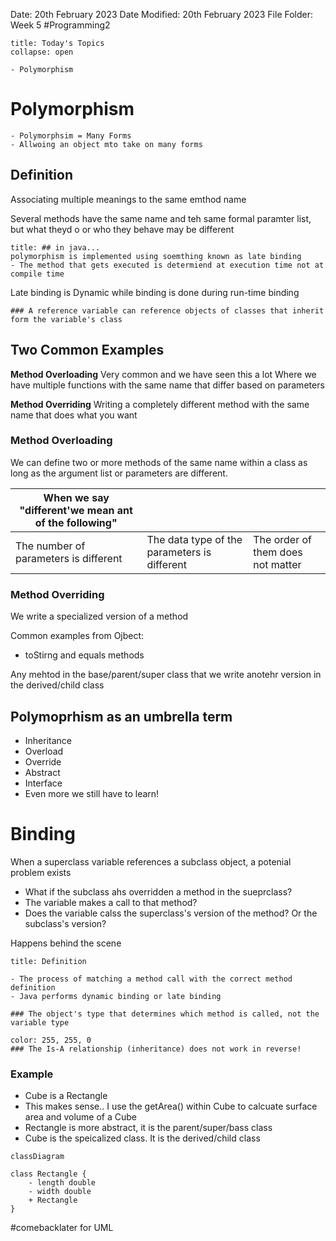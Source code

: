 Date: 20th February 2023
Date Modified: 20th February 2023
File Folder: Week 5
#Programming2 

```ad-abstract
title: Today's Topics
collapse: open

- Polymorphism

```


# Polymorphism

```ad-summary
- Polymorphsim = Many Forms
- Allwoing an object mto take on many forms
```

## Definition

Associating multiple meanings to the same emthod name

Several methods have the same name and teh same formal paramter list, but what theyd o or who they behave may be different

```ad-warning
title: ## in java...
polymorphism is implemented using soemthing known as late binding 
- The method that gets executed is determiend at execution time not at compile time
```

Late binding is Dynamic while binding is done during run-time binding

```ad-note
### A reference variable can reference objects of classes that inherit form the variable's class
```

## Two Common Examples

**Method Overloading**
Very common and we have seen this a lot
Where we have multiple functions with the same name that differ based on parameters

**Method Overriding**
Writing a completely different method with the same name that does what you want

### Method Overloading

We can define two or more methods of the same name within a class as long as the argument list or parameters are different.

| When we say "different'we mean ant of the following" |                                              |                                   |
| ---------------------------------------------------- | -------------------------------------------- | --------------------------------- |
| The number of parameters is different                | The data type of the parameters is different | The order of them does not matter | 


### Method Overriding

We write a specialized version of a method

Common examples from Ojbect:
- toStirng and equals methods

Any mehtod in the base/parent/super class that we write anotehr version in the derived/child class


## Polymoprhism as an umbrella term

- Inheritance
- Overload
- Override
- Abstract
- Interface
- Even more we still have to learn!

# Binding

When a superclass variable references a subclass object, a potenial problem exists
- What if the subclass ahs overridden a method in the sueprclass?
- The variable makes a call to that method?
- Does the variable calss the superclass's version of the method? Or the subclass's version?

Happens behind the scene

```ad-summary
title: Definition

- The process of matching a method call with the correct method definition
- Java performs dynamic binding or late binding
```


```ad-important
### The object's type that determines which method is called, not the variable type
```

```ad-important
color: 255, 255, 0
### The Is-A relationship (inheritance) does not work in reverse!
```

### Example

- Cube is a Rectangle
- This makes sense.. I use the getArea() within Cube to calcuate surface area and volume of a Cube
- Rectangle is more abstract, it is the parent/super/bass class
- Cube is the speicalized class. It is the derived/child class

```mermaid 
classDiagram

class Rectangle {
	- length double
	- width double
	+ Rectangle
}
```

#comebacklater  for UML